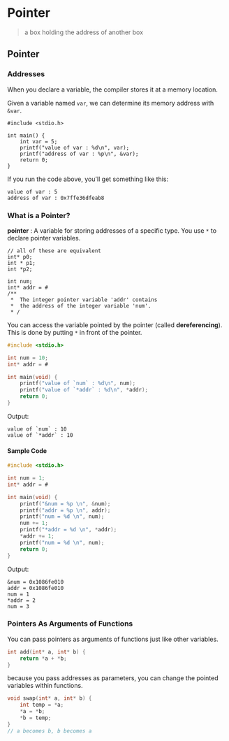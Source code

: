 # Pointer

> a box holding the address of another box

## Pointer

### Addresses

When you declare a variable, the compiler stores it at a memory location.

Given a variable named `var`, we can determine its memory address with `&var`.

```c=
#include <stdio.h>

int main() {
    int var = 5;
    printf("value of var : %d\n", var);
    printf("address of var : %p\n", &var);
    return 0;
}
```

If you run the code above, you'll get something like this:

```
value of var : 5
address of var : 0x7ffe36dfeab8
```

### What is a Pointer?

**pointer** : A variable for storing addresses of a specific type.
You use `*` to declare pointer variables.

```c=
// all of these are equivalent
int* p0;
int * p1;
int *p2;
```

```c=
int num;
int* addr = #
/**
 *  The integer pointer variable 'addr' contains 
 *  the address of the integer variable 'num'.
 * /
```

You can access the variable pointed by the pointer (called **dereferencing**). This is done by putting `*` in front of the pointer.&#x20;

```c
#include <stdio.h>

int num = 10;
int* addr = #

int main(void) {
    printf("value of `num` : %d\n", num);
    printf("value of `*addr` : %d\n", *addr);
    return 0;
}
```

Output:

```
value of `num` : 10
value of `*addr` : 10
```

#### Sample Code

```c
#include <stdio.h>

int num = 1;
int* addr = #

int main(void) {
    printf("&num = %p \n", &num);
    printf("addr = %p \n", addr);
    printf("num = %d \n", num);
    num += 1;
    printf("*addr = %d \n", *addr);
    *addr += 1;
    printf("num = %d \n", num);
    return 0;
}
```

Output:

```
&num = 0x1086fe010 
addr = 0x1086fe010 
num = 1 
*addr = 2 
num = 3 
```

### Pointers As Arguments of Functions

You can pass pointers as arguments of functions just like other variables.

```c
int add(int* a, int* b) {
    return *a + *b;
}
```

because you pass addresses as parameters, you can change the pointed variables within functions.

```c
void swap(int* a, int* b) {
    int temp = *a;
    *a = *b;
    *b = temp;
}
// a becomes b, b becomes a
```
